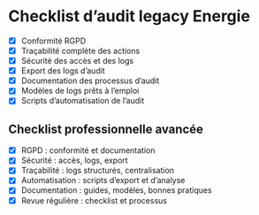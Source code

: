 # Checklist d’audit legacy Energie

- [x] Conformité RGPD
- [x] Traçabilité complète des actions
- [x] Sécurité des accès et des logs
- [x] Export des logs d’audit
- [x] Documentation des processus d’audit
- [x] Modèles de logs prêts à l’emploi
- [x] Scripts d’automatisation de l’audit

## Checklist professionnelle avancée
- [x] RGPD : conformité et documentation
- [x] Sécurité : accès, logs, export
- [x] Traçabilité : logs structurés, centralisation
- [x] Automatisation : scripts d’export et d’analyse
- [x] Documentation : guides, modèles, bonnes pratiques
- [x] Revue régulière : checklist et processus
